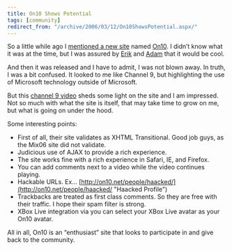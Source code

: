 ```yaml
---
title: On10 Shows Potential
tags: [community]
redirect_from: "/archive/2006/03/12/On10ShowsPotential.aspx/"
---
```


So a little while ago I [mentioned a new
site](https://haacked.com/archive/2006/03/06/BeyondChannel9.aspx "On10")
named [On10](http://on10.net/ "On10"). I didn’t know what it was at the
time, but I was assured by
[Erik](http://weblogs.asp.net/eporter/ "Erik Porter Blog") and
[Adam](http://www.adamkinney.com/ "Adam Kinney") that it would be cool.

And then it was released and I have to admit, I was not blown away. In
truth, I was a bit confused. It looked to me like Channel 9, but
highlighting the use of Microsoft technology outside of Microsoft.

But this [channel 9
video](http://channel9.msdn.com/showpost.aspx?postid=171265 "On10 Video")
sheds some light on the site and I am impressed. Not so much with what
the site is itself, that may take time to grow on me, but what is going
on under the hood.

Some interesting points:

-   First of all, their site validates as XHTML Transitional. Good job
    guys, as the Mix06 site did not validate.
-   Judicious use of AJAX to provide a rich experience.
-   The site works fine with a rich experience in Safari, IE, and
    Firefox.
-   You can add comments next to a video while the video continues
    playing.
-   Hackable URLs. Ex...
    [http://on10.net/people/haacked/](http://on10.net/people/haacked/ "Haacked Profile")
-   Trackbacks are treated as first class comments. So they are free
    with their traffic. I hope their spam filter is strong.
-   XBox Live integration via you can select your XBox Live avatar as
    your On10 avatar.

All in all, On10 is an “enthusiast” site that looks to participate in
and give back to the community.

